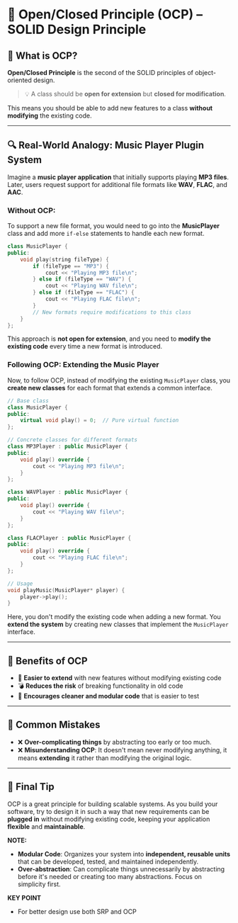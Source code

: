 # 🧱 Open/Closed Principle (OCP) – SOLID Design Principle

## 📘 What is OCP?
**Open/Closed Principle** is the second of the SOLID principles of object-oriented design.

> 💡 A class should be **open for extension** but **closed for modification**.  

This means you should be able to add new features to a class **without modifying** the existing code.

---

## 🔍 Real-World Analogy: Music Player Plugin System

Imagine a **music player application** that initially supports playing **MP3 files**. Later, users request support for additional file formats like **WAV**, **FLAC**, and **AAC**.

### **Without OCP**:
To support a new file format, you would need to go into the **MusicPlayer** class and add more `if-else` statements to handle each new format.

```cpp
class MusicPlayer {
public:
    void play(string fileType) {
        if (fileType == "MP3") {
            cout << "Playing MP3 file\n";
        } else if (fileType == "WAV") {
            cout << "Playing WAV file\n";
        } else if (fileType == "FLAC") {
            cout << "Playing FLAC file\n";
        }
        // New formats require modifications to this class
    }
};
```

This approach is **not open for extension**, and you need to **modify the existing code** every time a new format is introduced.

### Following OCP: Extending the Music Player

Now, to follow OCP, instead of modifying the existing `MusicPlayer` class, you **create new classes** for each format that extends a common interface.

```cpp
// Base class
class MusicPlayer {
public:
    virtual void play() = 0;  // Pure virtual function
};

// Concrete classes for different formats
class MP3Player : public MusicPlayer {
public:
    void play() override {
        cout << "Playing MP3 file\n";
    }
};

class WAVPlayer : public MusicPlayer {
public:
    void play() override {
        cout << "Playing WAV file\n";
    }
};

class FLACPlayer : public MusicPlayer {
public:
    void play() override {
        cout << "Playing FLAC file\n";
    }
};

// Usage
void playMusic(MusicPlayer* player) {
    player->play();
}
```

Here, you don't modify the existing code when adding a new format. You **extend the system** by creating new classes that implement the `MusicPlayer` interface.

---

## 🧠 Benefits of OCP
* 🔄 **Easier to extend** with new features without modifying existing code
* 💣 **Reduces the risk** of breaking functionality in old code
* 📏 **Encourages cleaner and modular code** that is easier to test

---

## 🛑 Common Mistakes
* ❌ **Over-complicating things** by abstracting too early or too much.
* ❌ **Misunderstanding OCP**: It doesn't mean never modifying anything, it means **extending** it rather than modifying the original logic.

---

## 📌 Final Tip
OCP is a great principle for building scalable systems. As you build your software, try to design it in such a way that new requirements can be **plugged in** without modifying existing code, keeping your application **flexible** and **maintainable**.

**NOTE:**
* **Modular Code**: Organizes your system into **independent, reusable units** that can be developed, tested, and maintained independently.
* **Over-abstraction**: Can complicate things unnecessarily by abstracting before it's needed or creating too many abstractions. Focus on simplicity first.

**KEY POINT**
- For better design use both SRP and OCP
